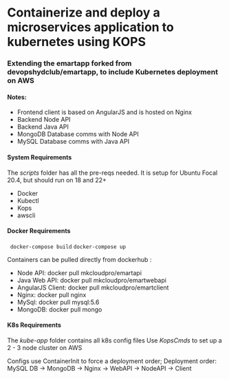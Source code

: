 # Containerize and deploy a microservices application to kubernetes using KOPS

### Extending the emartapp forked from devopshydclub/emartapp, to include Kubernetes deployment on AWS

#### Notes:

- Frontend client is based on AngularJS and is hosted on Nginx
- Backend Node API
- Backend Java API
- MongoDB Database comms with Node API
- MySQL Database comms with Java API

#### System Requirements
The *scripts* folder has all the pre-reqs needed. It is setup for Ubuntu Focal 20.4, but should run on 18 and 22+
- Docker
- Kubectl
- Kops
- awscli

#### Docker Requirements

``` docker-compose build```
```docker-compose up```

Containers can be pulled directly from dockerhub :
- Node API: docker pull mkcloudpro/emartapi
- Java Web API:  docker pull mkcloudpro/emartwebapi
- AngularJS Client: docker pull mkcloudpro/emartclient
- Nginx: docker pull nginx
- MySql: docker pull mysql:5.6
- MongoDB: docker pull mongo

#### K8s Requirements
The *kube-app* folder contains all k8s config files
Use *KopsCmds* to set up a 2 - 3 node cluster on AWS

Configs use ContainerInit to force a deployment order;
Deployment order: MySQL DB -> MongoDB -> Nginx -> WebAPI -> NodeAPI -> Client
